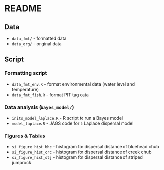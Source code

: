 README
================

## Data

  - `data_fmt/` - formatted data
  - `data_org/` - original data

## Script

### Formatting script

  - `data_fmt_env.R` - format environmental data (water level and
    temperature)
  - `data_fmt_fish.R` - format PIT tag data

### Data analysis (`bayes_model/`)

  - `inits_model_laplace.R` - R script to run a Bayes model
  - `model_laplace.R` - JAGS code for a Laplace dispersal model

### Figures & Tables

  - `si_figure_hist_bhc` - histogram for dispersal distance of bluehead
    chub
  - `si_figure_hist_crc` - histogram for dispersal distance of creek
    chub
  - `si_figure_hist_stj` - histogram for dispersal distance of striped
    jumprock
